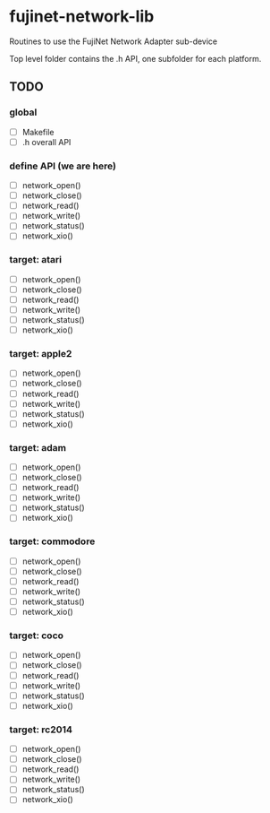 # fujinet-network-lib
Routines to use the FujiNet Network Adapter sub-device

Top level folder contains the .h API, one subfolder for each platform.

## TODO

### global

- [ ] Makefile
- [ ] .h overall API

### define API (we are here)

- [ ] network_open()
- [ ] network_close()
- [ ] network_read()
- [ ] network_write()
- [ ] network_status()
- [ ] network_xio()

### target: atari

- [ ] network_open()
- [ ] network_close()
- [ ] network_read()
- [ ] network_write()
- [ ] network_status()
- [ ] network_xio()

### target: apple2

- [ ] network_open()
- [ ] network_close()
- [ ] network_read()
- [ ] network_write()
- [ ] network_status()
- [ ] network_xio()

### target: adam

- [ ] network_open()
- [ ] network_close()
- [ ] network_read()
- [ ] network_write()
- [ ] network_status()
- [ ] network_xio()

### target: commodore

- [ ] network_open()
- [ ] network_close()
- [ ] network_read()
- [ ] network_write()
- [ ] network_status()
- [ ] network_xio()

### target: coco

- [ ] network_open()
- [ ] network_close()
- [ ] network_read()
- [ ] network_write()
- [ ] network_status()
- [ ] network_xio()

### target: rc2014

- [ ] network_open()
- [ ] network_close()
- [ ] network_read()
- [ ] network_write()
- [ ] network_status()
- [ ] network_xio()
